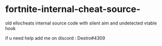 # fortnite-internal-cheat-source-

old ellocheats internal source code with silent aim and undetected vtable hook 

if u need help add me on discord : Destro#4309
